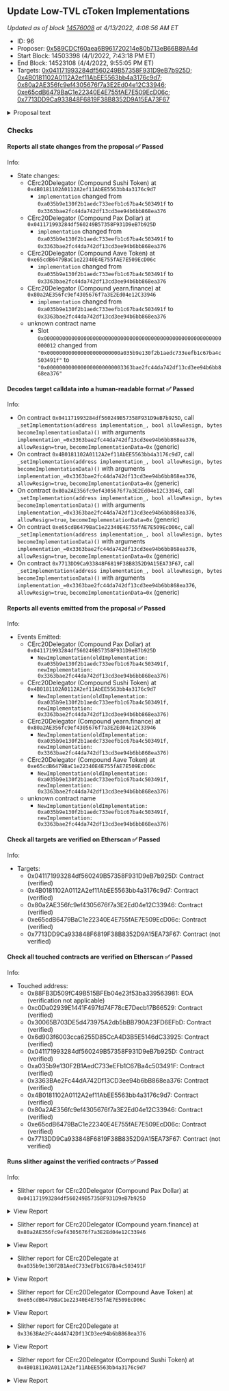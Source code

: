 ## Update Low-TVL cToken Implementations

_Updated as of block [14576008](https://etherscan.io/block/14576008) at 4/13/2022, 4:08:56 AM ET_

- ID: 96
- Proposer: [0x589CDCf60aea6B961720214e80b713eB66B89A4d](https://etherscan.io/address/0x589CDCf60aea6B961720214e80b713eB66B89A4d)
- Start Block: 14503398 (4/1/2022, 7:43:18 PM ET)
- End Block: 14523108 (4/4/2022, 9:55:05 PM ET)
- Targets: [0x041171993284df560249B57358F931D9eB7b925D](https://etherscan.io/address/0x041171993284df560249B57358F931D9eB7b925D#code); [0x4B0181102A0112A2ef11AbEE5563bb4a3176c9d7](https://etherscan.io/address/0x4B0181102A0112A2ef11AbEE5563bb4a3176c9d7#code); [0x80a2AE356fc9ef4305676f7a3E2Ed04e12C33946](https://etherscan.io/address/0x80a2AE356fc9ef4305676f7a3E2Ed04e12C33946#code); [0xe65cdB6479BaC1e22340E4E755fAE7E509EcD06c](https://etherscan.io/address/0xe65cdB6479BaC1e22340E4E755fAE7E509EcD06c#code); [0x7713DD9Ca933848F6819F38B8352D9A15EA73F67](https://etherscan.io/address/0x7713DD9Ca933848F6819F38B8352D9A15EA73F67#code)

<details>
  <summary>Proposal text</summary>

> # Update Low-TVL cToken Implementations
> ## Summary
> This proposal is a patch developed by Equilibria which updates the cToken implementation contract for 5 low TVL assets to a more recent Solidity version (0.8.10) and removes error codes in favor of reverts with custom errors. No other core logic changes are intended. The new implementation has been deployed to [0x3363BAe2Fc44dA742Df13CD3ee94b6bB868ea376](https://etherscan.io/address/0x3363bae2fc44da742df13cd3ee94b6bb868ea376).
> 
> ## Changelog
> These changes implement the following:
> 
> * Upgrade the Solidity version of the cToken and related contracts to 0.8.10 - all contracts in the repo were changed to 0.8.10 but only the cTokens will be upgraded as part of upcoming governance proposals. This is due to the complexity of having multiple Solidity versions in the same repo.
> * Remove the usage of SafeMath and CarefulMath in favor of Solidity 0.8’s checked math - Solidity will now automatically revert when math errors occur (overflows, division by zero, etc)
> * Remove the custom errorCode return values in favor of reverts and custom errors - this allows for a more structured way to deal with errors rather than enum or string comparisons.
> 
> It is important to note that the goal is to have no behavior changes in the happy path case, and to only move away from errorCodes and to revert in the failure case (both math errors and checks). All existing unit and scenario tests should pass with only changes to the error code cases.
> 
> More cTokens will be upgraded in a future proposal if this one passes and causes no issues.
> 
> ## Development
> The code changes can be viewed here: [Pull Request #152](https://github.com/compound-finance/compound-protocol/pull/152).
> 
> Audits of these changes were completed by ChainSecurity and OpenZeppelin and all issues were either fixed or out of scope for this change. For further discussion, please view the [Community Forum thread](https://www.comp.xyz/t/rfp12-implementation-ctoken-cleanup/2694).
</details>

### Checks
#### Reports all state changes from the proposal ✅ Passed
  




Info:
- State changes:
    - CErc20Delegator (Compound Sushi Token) at `0x4B0181102A0112A2ef11AbEE5563bb4a3176c9d7`
        - `implementation` changed from `0xa035b9e130f2b1aedc733eefb1c67ba4c503491f` to `0x3363bae2fc44da742df13cd3ee94b6bb868ea376`
    - CErc20Delegator (Compound Pax Dollar) at `0x041171993284df560249B57358F931D9eB7b925D`
        - `implementation` changed from `0xa035b9e130f2b1aedc733eefb1c67ba4c503491f` to `0x3363bae2fc44da742df13cd3ee94b6bb868ea376`
    - CErc20Delegator (Compound Aave Token) at `0xe65cdB6479BaC1e22340E4E755fAE7E509EcD06c`
        - `implementation` changed from `0xa035b9e130f2b1aedc733eefb1c67ba4c503491f` to `0x3363bae2fc44da742df13cd3ee94b6bb868ea376`
    - CErc20Delegator (Compound yearn.finance) at `0x80a2AE356fc9ef4305676f7a3E2Ed04e12C33946`
        - `implementation` changed from `0xa035b9e130f2b1aedc733eefb1c67ba4c503491f` to `0x3363bae2fc44da742df13cd3ee94b6bb868ea376`
    - unknown contract name
        - Slot `0x0000000000000000000000000000000000000000000000000000000000000012` changed from `"0x000000000000000000000000a035b9e130f2b1aedc733eefb1c67ba4c503491f"` to `"0x0000000000000000000000003363bae2fc44da742df13cd3ee94b6bb868ea376"`

#### Decodes target calldata into a human-readable format ✅ Passed
  




Info:
- On contract `0x041171993284df560249B57358F931D9eB7b925D`, call `_setImplementation(address implementation_, bool allowResign, bytes becomeImplementationData)()` with arguments `implementation_=0x3363bae2fc44da742df13cd3ee94b6bb868ea376`, `allowResign=true`, `becomeImplementationData=0x` (generic)
- On contract `0x4B0181102A0112A2ef11AbEE5563bb4a3176c9d7`, call `_setImplementation(address implementation_, bool allowResign, bytes becomeImplementationData)()` with arguments `implementation_=0x3363bae2fc44da742df13cd3ee94b6bb868ea376`, `allowResign=true`, `becomeImplementationData=0x` (generic)
- On contract `0x80a2AE356fc9ef4305676f7a3E2Ed04e12C33946`, call `_setImplementation(address implementation_, bool allowResign, bytes becomeImplementationData)()` with arguments `implementation_=0x3363bae2fc44da742df13cd3ee94b6bb868ea376`, `allowResign=true`, `becomeImplementationData=0x` (generic)
- On contract `0xe65cdB6479BaC1e22340E4E755fAE7E509EcD06c`, call `_setImplementation(address implementation_, bool allowResign, bytes becomeImplementationData)()` with arguments `implementation_=0x3363bae2fc44da742df13cd3ee94b6bb868ea376`, `allowResign=true`, `becomeImplementationData=0x` (generic)
- On contract `0x7713DD9Ca933848F6819F38B8352D9A15EA73F67`, call `_setImplementation(address implementation_, bool allowResign, bytes becomeImplementationData)()` with arguments `implementation_=0x3363bae2fc44da742df13cd3ee94b6bb868ea376`, `allowResign=true`, `becomeImplementationData=0x` (generic)

#### Reports all events emitted from the proposal ✅ Passed
  




Info:
- Events Emitted:
    - CErc20Delegator (Compound Pax Dollar) at `0x041171993284df560249B57358F931D9eB7b925D`
        - `NewImplementation(oldImplementation: 0xa035b9e130f2b1aedc733eefb1c67ba4c503491f, newImplementation: 0x3363bae2fc44da742df13cd3ee94b6bb868ea376)`
    - CErc20Delegator (Compound Sushi Token) at `0x4B0181102A0112A2ef11AbEE5563bb4a3176c9d7`
        - `NewImplementation(oldImplementation: 0xa035b9e130f2b1aedc733eefb1c67ba4c503491f, newImplementation: 0x3363bae2fc44da742df13cd3ee94b6bb868ea376)`
    - CErc20Delegator (Compound yearn.finance) at `0x80a2AE356fc9ef4305676f7a3E2Ed04e12C33946`
        - `NewImplementation(oldImplementation: 0xa035b9e130f2b1aedc733eefb1c67ba4c503491f, newImplementation: 0x3363bae2fc44da742df13cd3ee94b6bb868ea376)`
    - CErc20Delegator (Compound Aave Token) at `0xe65cdB6479BaC1e22340E4E755fAE7E509EcD06c`
        - `NewImplementation(oldImplementation: 0xa035b9e130f2b1aedc733eefb1c67ba4c503491f, newImplementation: 0x3363bae2fc44da742df13cd3ee94b6bb868ea376)`
    - unknown contract name
        - `NewImplementation(oldImplementation: 0xa035b9e130f2b1aedc733eefb1c67ba4c503491f, newImplementation: 0x3363bae2fc44da742df13cd3ee94b6bb868ea376)`

#### Check all targets are verified on Etherscan ✅ Passed
  




Info:
- Targets:
    - 0x041171993284df560249B57358F931D9eB7b925D: Contract (verified)
    - 0x4B0181102A0112A2ef11AbEE5563bb4a3176c9d7: Contract (verified)
    - 0x80a2AE356fc9ef4305676f7a3E2Ed04e12C33946: Contract (verified)
    - 0xe65cdB6479BaC1e22340E4E755fAE7E509EcD06c: Contract (verified)
    - 0x7713DD9Ca933848F6819F38B8352D9A15EA73F67: Contract (not verified)

#### Check all touched contracts are verified on Etherscan ✅ Passed
  




Info:
- Touched address:
    - 0x88FB3D509fC49B515BFEb04e23f53ba339563981: EOA (verification not applicable)
    - 0xc0Da02939E1441F497fd74F78cE7Decb17B66529: Contract (verified)
    - 0x30065B703DE5d473975A2db5bBB790A23FD6EFbD: Contract (verified)
    - 0x6d903f6003cca6255D85CcA4D3B5E5146dC33925: Contract (verified)
    - 0x041171993284df560249B57358F931D9eB7b925D: Contract (verified)
    - 0xa035b9e130F2B1AedC733eEFb1C67Ba4c503491F: Contract (verified)
    - 0x3363BAe2Fc44dA742Df13CD3ee94b6bB868ea376: Contract (verified)
    - 0x4B0181102A0112A2ef11AbEE5563bb4a3176c9d7: Contract (verified)
    - 0x80a2AE356fc9ef4305676f7a3E2Ed04e12C33946: Contract (verified)
    - 0xe65cdB6479BaC1e22340E4E755fAE7E509EcD06c: Contract (verified)
    - 0x7713DD9Ca933848F6819F38B8352D9A15EA73F67: Contract (not verified)

#### Runs slither against the verified contracts ✅ Passed
  




Info:
- Slither report for CErc20Delegator (Compound Pax Dollar) at `0x041171993284df560249B57358F931D9eB7b925D`

<details>
<summary>View Report</summary>

```
Contract has no public source code
Traceback (most recent call last):
  File "/opt/hostedtoolcache/Python/3.10.4/x64/lib/python3.10/site-packages/slither/__main__.py", line 743, in main_impl
    ) = process_all(filename, args, detector_classes, printer_classes)
  File "/opt/hostedtoolcache/Python/3.10.4/x64/lib/python3.10/site-packages/slither/__main__.py", line 73, in process_all
    compilations = compile_all(target, **vars(args))
  File "/opt/hostedtoolcache/Python/3.10.4/x64/lib/python3.10/site-packages/crytic_compile/crytic_compile.py", line 637, in compile_all
    compilations.append(CryticCompile(target, **kwargs))
  File "/opt/hostedtoolcache/Python/3.10.4/x64/lib/python3.10/site-packages/crytic_compile/crytic_compile.py", line 117, in __init__
    self._compile(**kwargs)
  File "/opt/hostedtoolcache/Python/3.10.4/x64/lib/python3.10/site-packages/crytic_compile/crytic_compile.py", line 548, in _compile
    self._platform.compile(self, **kwargs)
  File "/opt/hostedtoolcache/Python/3.10.4/x64/lib/python3.10/site-packages/crytic_compile/platform/etherscan.py", line 256, in compile
    raise InvalidCompilation("Contract has no public source code: " + etherscan_url)
crytic_compile.platform.exceptions.InvalidCompilation: Contract has no public source code: https://api.etherscan.io/api?module=contract&action=getsourcecode&address=0x041171993284df560249B57358F931D9eB7b925D
None
Error in 0x041171993284df560249B57358F931D9eB7b925D
Traceback (most recent call last):
  File "/opt/hostedtoolcache/Python/3.10.4/x64/lib/python3.10/site-packages/slither/__main__.py", line 743, in main_impl
    ) = process_all(filename, args, detector_classes, printer_classes)
  File "/opt/hostedtoolcache/Python/3.10.4/x64/lib/python3.10/site-packages/slither/__main__.py", line 73, in process_all
    compilations = compile_all(target, **vars(args))
  File "/opt/hostedtoolcache/Python/3.10.4/x64/lib/python3.10/site-packages/crytic_compile/crytic_compile.py", line 637, in compile_all
    compilations.append(CryticCompile(target, **kwargs))
  File "/opt/hostedtoolcache/Python/3.10.4/x64/lib/python3.10/site-packages/crytic_compile/crytic_compile.py", line 117, in __init__
    self._compile(**kwargs)
  File "/opt/hostedtoolcache/Python/3.10.4/x64/lib/python3.10/site-packages/crytic_compile/crytic_compile.py", line 548, in _compile
    self._platform.compile(self, **kwargs)
  File "/opt/hostedtoolcache/Python/3.10.4/x64/lib/python3.10/site-packages/crytic_compile/platform/etherscan.py", line 256, in compile
    raise InvalidCompilation("Contract has no public source code: " + etherscan_url)
crytic_compile.platform.exceptions.InvalidCompilation: Contract has no public source code: https://api.etherscan.io/api?module=contract&action=getsourcecode&address=0x041171993284df560249B57358F931D9eB7b925D

```

</details>


- Slither report for CErc20Delegator (Compound yearn.finance) at `0x80a2AE356fc9ef4305676f7a3E2Ed04e12C33946`

<details>
<summary>View Report</summary>

```
Contract has no public source code
Traceback (most recent call last):
  File "/opt/hostedtoolcache/Python/3.10.4/x64/lib/python3.10/site-packages/slither/__main__.py", line 743, in main_impl
    ) = process_all(filename, args, detector_classes, printer_classes)
  File "/opt/hostedtoolcache/Python/3.10.4/x64/lib/python3.10/site-packages/slither/__main__.py", line 73, in process_all
    compilations = compile_all(target, **vars(args))
  File "/opt/hostedtoolcache/Python/3.10.4/x64/lib/python3.10/site-packages/crytic_compile/crytic_compile.py", line 637, in compile_all
    compilations.append(CryticCompile(target, **kwargs))
  File "/opt/hostedtoolcache/Python/3.10.4/x64/lib/python3.10/site-packages/crytic_compile/crytic_compile.py", line 117, in __init__
    self._compile(**kwargs)
  File "/opt/hostedtoolcache/Python/3.10.4/x64/lib/python3.10/site-packages/crytic_compile/crytic_compile.py", line 548, in _compile
    self._platform.compile(self, **kwargs)
  File "/opt/hostedtoolcache/Python/3.10.4/x64/lib/python3.10/site-packages/crytic_compile/platform/etherscan.py", line 256, in compile
    raise InvalidCompilation("Contract has no public source code: " + etherscan_url)
crytic_compile.platform.exceptions.InvalidCompilation: Contract has no public source code: https://api.etherscan.io/api?module=contract&action=getsourcecode&address=0x80a2AE356fc9ef4305676f7a3E2Ed04e12C33946
None
Error in 0x80a2AE356fc9ef4305676f7a3E2Ed04e12C33946
Traceback (most recent call last):
  File "/opt/hostedtoolcache/Python/3.10.4/x64/lib/python3.10/site-packages/slither/__main__.py", line 743, in main_impl
    ) = process_all(filename, args, detector_classes, printer_classes)
  File "/opt/hostedtoolcache/Python/3.10.4/x64/lib/python3.10/site-packages/slither/__main__.py", line 73, in process_all
    compilations = compile_all(target, **vars(args))
  File "/opt/hostedtoolcache/Python/3.10.4/x64/lib/python3.10/site-packages/crytic_compile/crytic_compile.py", line 637, in compile_all
    compilations.append(CryticCompile(target, **kwargs))
  File "/opt/hostedtoolcache/Python/3.10.4/x64/lib/python3.10/site-packages/crytic_compile/crytic_compile.py", line 117, in __init__
    self._compile(**kwargs)
  File "/opt/hostedtoolcache/Python/3.10.4/x64/lib/python3.10/site-packages/crytic_compile/crytic_compile.py", line 548, in _compile
    self._platform.compile(self, **kwargs)
  File "/opt/hostedtoolcache/Python/3.10.4/x64/lib/python3.10/site-packages/crytic_compile/platform/etherscan.py", line 256, in compile
    raise InvalidCompilation("Contract has no public source code: " + etherscan_url)
crytic_compile.platform.exceptions.InvalidCompilation: Contract has no public source code: https://api.etherscan.io/api?module=contract&action=getsourcecode&address=0x80a2AE356fc9ef4305676f7a3E2Ed04e12C33946

```

</details>


- Slither report for CErc20Delegate at `0xa035b9e130F2B1AedC733eEFb1C67Ba4c503491F`

<details>
<summary>View Report</summary>

```
Contract has no public source code
Traceback (most recent call last):
  File "/opt/hostedtoolcache/Python/3.10.4/x64/lib/python3.10/site-packages/slither/__main__.py", line 743, in main_impl
    ) = process_all(filename, args, detector_classes, printer_classes)
  File "/opt/hostedtoolcache/Python/3.10.4/x64/lib/python3.10/site-packages/slither/__main__.py", line 73, in process_all
    compilations = compile_all(target, **vars(args))
  File "/opt/hostedtoolcache/Python/3.10.4/x64/lib/python3.10/site-packages/crytic_compile/crytic_compile.py", line 637, in compile_all
    compilations.append(CryticCompile(target, **kwargs))
  File "/opt/hostedtoolcache/Python/3.10.4/x64/lib/python3.10/site-packages/crytic_compile/crytic_compile.py", line 117, in __init__
    self._compile(**kwargs)
  File "/opt/hostedtoolcache/Python/3.10.4/x64/lib/python3.10/site-packages/crytic_compile/crytic_compile.py", line 548, in _compile
    self._platform.compile(self, **kwargs)
  File "/opt/hostedtoolcache/Python/3.10.4/x64/lib/python3.10/site-packages/crytic_compile/platform/etherscan.py", line 256, in compile
    raise InvalidCompilation("Contract has no public source code: " + etherscan_url)
crytic_compile.platform.exceptions.InvalidCompilation: Contract has no public source code: https://api.etherscan.io/api?module=contract&action=getsourcecode&address=0xa035b9e130F2B1AedC733eEFb1C67Ba4c503491F
None
Error in 0xa035b9e130F2B1AedC733eEFb1C67Ba4c503491F
Traceback (most recent call last):
  File "/opt/hostedtoolcache/Python/3.10.4/x64/lib/python3.10/site-packages/slither/__main__.py", line 743, in main_impl
    ) = process_all(filename, args, detector_classes, printer_classes)
  File "/opt/hostedtoolcache/Python/3.10.4/x64/lib/python3.10/site-packages/slither/__main__.py", line 73, in process_all
    compilations = compile_all(target, **vars(args))
  File "/opt/hostedtoolcache/Python/3.10.4/x64/lib/python3.10/site-packages/crytic_compile/crytic_compile.py", line 637, in compile_all
    compilations.append(CryticCompile(target, **kwargs))
  File "/opt/hostedtoolcache/Python/3.10.4/x64/lib/python3.10/site-packages/crytic_compile/crytic_compile.py", line 117, in __init__
    self._compile(**kwargs)
  File "/opt/hostedtoolcache/Python/3.10.4/x64/lib/python3.10/site-packages/crytic_compile/crytic_compile.py", line 548, in _compile
    self._platform.compile(self, **kwargs)
  File "/opt/hostedtoolcache/Python/3.10.4/x64/lib/python3.10/site-packages/crytic_compile/platform/etherscan.py", line 256, in compile
    raise InvalidCompilation("Contract has no public source code: " + etherscan_url)
crytic_compile.platform.exceptions.InvalidCompilation: Contract has no public source code: https://api.etherscan.io/api?module=contract&action=getsourcecode&address=0xa035b9e130F2B1AedC733eEFb1C67Ba4c503491F

```

</details>


- Slither report for CErc20Delegator (Compound Aave Token) at `0xe65cdB6479BaC1e22340E4E755fAE7E509EcD06c`

<details>
<summary>View Report</summary>

```
Contract has no public source code
Traceback (most recent call last):
  File "/opt/hostedtoolcache/Python/3.10.4/x64/lib/python3.10/site-packages/slither/__main__.py", line 743, in main_impl
    ) = process_all(filename, args, detector_classes, printer_classes)
  File "/opt/hostedtoolcache/Python/3.10.4/x64/lib/python3.10/site-packages/slither/__main__.py", line 73, in process_all
    compilations = compile_all(target, **vars(args))
  File "/opt/hostedtoolcache/Python/3.10.4/x64/lib/python3.10/site-packages/crytic_compile/crytic_compile.py", line 637, in compile_all
    compilations.append(CryticCompile(target, **kwargs))
  File "/opt/hostedtoolcache/Python/3.10.4/x64/lib/python3.10/site-packages/crytic_compile/crytic_compile.py", line 117, in __init__
    self._compile(**kwargs)
  File "/opt/hostedtoolcache/Python/3.10.4/x64/lib/python3.10/site-packages/crytic_compile/crytic_compile.py", line 548, in _compile
    self._platform.compile(self, **kwargs)
  File "/opt/hostedtoolcache/Python/3.10.4/x64/lib/python3.10/site-packages/crytic_compile/platform/etherscan.py", line 256, in compile
    raise InvalidCompilation("Contract has no public source code: " + etherscan_url)
crytic_compile.platform.exceptions.InvalidCompilation: Contract has no public source code: https://api.etherscan.io/api?module=contract&action=getsourcecode&address=0xe65cdB6479BaC1e22340E4E755fAE7E509EcD06c
None
Error in 0xe65cdB6479BaC1e22340E4E755fAE7E509EcD06c
Traceback (most recent call last):
  File "/opt/hostedtoolcache/Python/3.10.4/x64/lib/python3.10/site-packages/slither/__main__.py", line 743, in main_impl
    ) = process_all(filename, args, detector_classes, printer_classes)
  File "/opt/hostedtoolcache/Python/3.10.4/x64/lib/python3.10/site-packages/slither/__main__.py", line 73, in process_all
    compilations = compile_all(target, **vars(args))
  File "/opt/hostedtoolcache/Python/3.10.4/x64/lib/python3.10/site-packages/crytic_compile/crytic_compile.py", line 637, in compile_all
    compilations.append(CryticCompile(target, **kwargs))
  File "/opt/hostedtoolcache/Python/3.10.4/x64/lib/python3.10/site-packages/crytic_compile/crytic_compile.py", line 117, in __init__
    self._compile(**kwargs)
  File "/opt/hostedtoolcache/Python/3.10.4/x64/lib/python3.10/site-packages/crytic_compile/crytic_compile.py", line 548, in _compile
    self._platform.compile(self, **kwargs)
  File "/opt/hostedtoolcache/Python/3.10.4/x64/lib/python3.10/site-packages/crytic_compile/platform/etherscan.py", line 256, in compile
    raise InvalidCompilation("Contract has no public source code: " + etherscan_url)
crytic_compile.platform.exceptions.InvalidCompilation: Contract has no public source code: https://api.etherscan.io/api?module=contract&action=getsourcecode&address=0xe65cdB6479BaC1e22340E4E755fAE7E509EcD06c

```

</details>


- Slither report for CErc20Delegate at `0x3363BAe2Fc44dA742Df13CD3ee94b6bB868ea376`

<details>
<summary>View Report</summary>

```
Contract has no public source code
Traceback (most recent call last):
  File "/opt/hostedtoolcache/Python/3.10.4/x64/lib/python3.10/site-packages/slither/__main__.py", line 743, in main_impl
    ) = process_all(filename, args, detector_classes, printer_classes)
  File "/opt/hostedtoolcache/Python/3.10.4/x64/lib/python3.10/site-packages/slither/__main__.py", line 73, in process_all
    compilations = compile_all(target, **vars(args))
  File "/opt/hostedtoolcache/Python/3.10.4/x64/lib/python3.10/site-packages/crytic_compile/crytic_compile.py", line 637, in compile_all
    compilations.append(CryticCompile(target, **kwargs))
  File "/opt/hostedtoolcache/Python/3.10.4/x64/lib/python3.10/site-packages/crytic_compile/crytic_compile.py", line 117, in __init__
    self._compile(**kwargs)
  File "/opt/hostedtoolcache/Python/3.10.4/x64/lib/python3.10/site-packages/crytic_compile/crytic_compile.py", line 548, in _compile
    self._platform.compile(self, **kwargs)
  File "/opt/hostedtoolcache/Python/3.10.4/x64/lib/python3.10/site-packages/crytic_compile/platform/etherscan.py", line 256, in compile
    raise InvalidCompilation("Contract has no public source code: " + etherscan_url)
crytic_compile.platform.exceptions.InvalidCompilation: Contract has no public source code: https://api.etherscan.io/api?module=contract&action=getsourcecode&address=0x3363BAe2Fc44dA742Df13CD3ee94b6bB868ea376
None
Error in 0x3363BAe2Fc44dA742Df13CD3ee94b6bB868ea376
Traceback (most recent call last):
  File "/opt/hostedtoolcache/Python/3.10.4/x64/lib/python3.10/site-packages/slither/__main__.py", line 743, in main_impl
    ) = process_all(filename, args, detector_classes, printer_classes)
  File "/opt/hostedtoolcache/Python/3.10.4/x64/lib/python3.10/site-packages/slither/__main__.py", line 73, in process_all
    compilations = compile_all(target, **vars(args))
  File "/opt/hostedtoolcache/Python/3.10.4/x64/lib/python3.10/site-packages/crytic_compile/crytic_compile.py", line 637, in compile_all
    compilations.append(CryticCompile(target, **kwargs))
  File "/opt/hostedtoolcache/Python/3.10.4/x64/lib/python3.10/site-packages/crytic_compile/crytic_compile.py", line 117, in __init__
    self._compile(**kwargs)
  File "/opt/hostedtoolcache/Python/3.10.4/x64/lib/python3.10/site-packages/crytic_compile/crytic_compile.py", line 548, in _compile
    self._platform.compile(self, **kwargs)
  File "/opt/hostedtoolcache/Python/3.10.4/x64/lib/python3.10/site-packages/crytic_compile/platform/etherscan.py", line 256, in compile
    raise InvalidCompilation("Contract has no public source code: " + etherscan_url)
crytic_compile.platform.exceptions.InvalidCompilation: Contract has no public source code: https://api.etherscan.io/api?module=contract&action=getsourcecode&address=0x3363BAe2Fc44dA742Df13CD3ee94b6bB868ea376

```

</details>


- Slither report for CErc20Delegator (Compound Sushi Token) at `0x4B0181102A0112A2ef11AbEE5563bb4a3176c9d7`

<details>
<summary>View Report</summary>

```
Contract has no public source code
Traceback (most recent call last):
  File "/opt/hostedtoolcache/Python/3.10.4/x64/lib/python3.10/site-packages/slither/__main__.py", line 743, in main_impl
    ) = process_all(filename, args, detector_classes, printer_classes)
  File "/opt/hostedtoolcache/Python/3.10.4/x64/lib/python3.10/site-packages/slither/__main__.py", line 73, in process_all
    compilations = compile_all(target, **vars(args))
  File "/opt/hostedtoolcache/Python/3.10.4/x64/lib/python3.10/site-packages/crytic_compile/crytic_compile.py", line 637, in compile_all
    compilations.append(CryticCompile(target, **kwargs))
  File "/opt/hostedtoolcache/Python/3.10.4/x64/lib/python3.10/site-packages/crytic_compile/crytic_compile.py", line 117, in __init__
    self._compile(**kwargs)
  File "/opt/hostedtoolcache/Python/3.10.4/x64/lib/python3.10/site-packages/crytic_compile/crytic_compile.py", line 548, in _compile
    self._platform.compile(self, **kwargs)
  File "/opt/hostedtoolcache/Python/3.10.4/x64/lib/python3.10/site-packages/crytic_compile/platform/etherscan.py", line 256, in compile
    raise InvalidCompilation("Contract has no public source code: " + etherscan_url)
crytic_compile.platform.exceptions.InvalidCompilation: Contract has no public source code: https://api.etherscan.io/api?module=contract&action=getsourcecode&address=0x4B0181102A0112A2ef11AbEE5563bb4a3176c9d7
None
Error in 0x4B0181102A0112A2ef11AbEE5563bb4a3176c9d7
Traceback (most recent call last):
  File "/opt/hostedtoolcache/Python/3.10.4/x64/lib/python3.10/site-packages/slither/__main__.py", line 743, in main_impl
    ) = process_all(filename, args, detector_classes, printer_classes)
  File "/opt/hostedtoolcache/Python/3.10.4/x64/lib/python3.10/site-packages/slither/__main__.py", line 73, in process_all
    compilations = compile_all(target, **vars(args))
  File "/opt/hostedtoolcache/Python/3.10.4/x64/lib/python3.10/site-packages/crytic_compile/crytic_compile.py", line 637, in compile_all
    compilations.append(CryticCompile(target, **kwargs))
  File "/opt/hostedtoolcache/Python/3.10.4/x64/lib/python3.10/site-packages/crytic_compile/crytic_compile.py", line 117, in __init__
    self._compile(**kwargs)
  File "/opt/hostedtoolcache/Python/3.10.4/x64/lib/python3.10/site-packages/crytic_compile/crytic_compile.py", line 548, in _compile
    self._platform.compile(self, **kwargs)
  File "/opt/hostedtoolcache/Python/3.10.4/x64/lib/python3.10/site-packages/crytic_compile/platform/etherscan.py", line 256, in compile
    raise InvalidCompilation("Contract has no public source code: " + etherscan_url)
crytic_compile.platform.exceptions.InvalidCompilation: Contract has no public source code: https://api.etherscan.io/api?module=contract&action=getsourcecode&address=0x4B0181102A0112A2ef11AbEE5563bb4a3176c9d7

```

</details>


